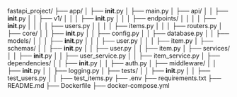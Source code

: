 fastapi_project/
├── app/
│ ├── **init**.py
│ ├── main.py
│ ├── api/
│ │ ├── **init**.py
│ │ ├── v1/
│ │ │ ├── **init**.py
│ │ │ ├── endpoints/
│ │ │ │ ├── **init**.py
│ │ │ │ ├── users.py
│ │ │ │ ├── items.py
│ │ │ ├── routers.py
│ ├── core/
│ │ ├── **init**.py
│ │ ├── config.py
│ │ ├── database.py
│ │ ├── models/
│ │ │ ├── **init**.py
│ │ │ ├── user.py
│ │ │ ├── item.py
│ ├── schemas/
│ │ ├── **init**.py
│ │ ├── user.py
│ │ ├── item.py
│ ├── services/
│ │ ├── **init**.py
│ │ ├── user_service.py
│ │ ├── item_service.py
│ ├── dependencies/
│ │ ├── **init**.py
│ │ ├── auth.py
│ ├── middleware/
│ │ ├── **init**.py
│ │ ├── logging.py
│ ├── tests/
│ │ ├── **init**.py
│ │ ├── test_users.py
│ │ ├── test_items.py
├── .env
├── requirements.txt
├── README.md
├── Dockerfile
├── docker-compose.yml
